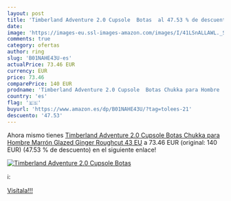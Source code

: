 ```yaml
---
layout: post
title: 'Timberland Adventure 2.0 Cupsole  Botas  al 47.53 % de descuento'
date: 
image: 'https://images-eu.ssl-images-amazon.com/images/I/41LSnALLAWL._SL200_.jpg'
comments: true
category: ofertas
author: ring
slug: 'B01NAHE43U-es'
actualPrice: 73.46 EUR
currency: EUR
price: 73.46
comparePrice: 140 EUR
prodname: 'Timberland Adventure 2.0 Cupsole  Botas Chukka para Hombre  Marrón  Glazed Ginger Roughcut   43 EU'
country: 'es'
flag: '🇪🇸'
buyurl: 'https://www.amazon.es/dp/B01NAHE43U/?tag=tolees-21'
descuento: '47.53'
---
```


Ahora mismo tienes [Timberland Adventure 2.0 Cupsole  Botas Chukka para Hombre  Marrón  Glazed Ginger Roughcut   43 EU](https://www.amazon.es/dp/B01NAHE43U/?tag=tolees-21) a 73.46 EUR (original: 140 EUR) (47.53 %  de descuento) en el siguiente enlace!

[![Timberland Adventure 2.0 Cupsole  Botas ](https://images-eu.ssl-images-amazon.com/images/I/41LSnALLAWL._SL200_.jpg)](https://www.amazon.es/dp/B01NAHE43U/?tag=tolees-21)

ℹ️:


[Visítala!!!](https://www.amazon.es/dp/B01NAHE43U/?tag=tolees-21)
